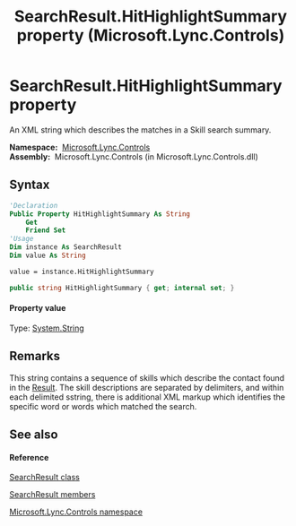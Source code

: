 ﻿---
title: SearchResult.HitHighlightSummary property  (Microsoft.Lync.Controls)
TOCTitle: 'HitHighlightSummary property '
ms:assetid: P:Microsoft.Lync.Controls.SearchResult.HitHighlightSummary_DI_3_UC_OCS14MrefLyncWPF
ms:mtpsurl: https://msdn.microsoft.com/en-us/library/microsoft.lync.controls.searchresult.hithighlightsummary_di_3_uc_ocs14mreflyncwpf(v=office.15)
ms:contentKeyID: 48599841
ms.date: 07/28/2014
mtps_version: v=office.15
f1_keywords:
- Microsoft.Lync.Controls.SearchResult.HitHighlightSummary
dev_langs:
- CSharp
- JScript
- VB
- other
---

# SearchResult.HitHighlightSummary property

An XML string which describes the matches in a Skill search summary.

**Namespace:**  [Microsoft.Lync.Controls](microsoft-lync-controls-namespace_1.md)  
**Assembly:**  Microsoft.Lync.Controls (in Microsoft.Lync.Controls.dll)

## Syntax

``` vb
'Declaration
Public Property HitHighlightSummary As String
    Get
    Friend Set
'Usage
Dim instance As SearchResult
Dim value As String

value = instance.HitHighlightSummary
```

``` csharp
public string HitHighlightSummary { get; internal set; }
```

#### Property value

Type: [System.String](http://msdn2.microsoft.com/en-us/library/s1wwdcbf)  

## Remarks

This string contains a sequence of skills which describe the contact found in the [Result](searchresult-result-property-microsoft-lync-controls_1.md). The skill descriptions are separated by delimiters, and within each delimited sstring, there is additional XML markup which identifies the specific word or words which matched the search.

## See also

#### Reference

[SearchResult class](searchresult-class-microsoft-lync-controls_1.md)

[SearchResult members](searchresult-members-microsoft-lync-controls_1.md)

[Microsoft.Lync.Controls namespace](microsoft-lync-controls-namespace_1.md)

